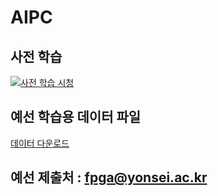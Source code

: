 # AIPC

## 사전 학습
[![사전 학습 시청](https://i9.ytimg.com/vi_webp/fomZdMWF0W0/mq2.webp?sqp=CMTArLYG-oaymwEmCMACELQB8quKqQMa8AEB-AH-CIAC0AWKAgwIABABGGUgZShlMA8=&rs=AOn4CLDfjtt7r8xxGSjC9v0Bulqe4s9NbQ)](https://www.youtube.com/watch?v=JLMbpiywVxQ)

<!-- https://youtu.be/MVNxox1S6pI : 본선 동영상 -->

## 예선 학습용 데이터 파일
[데이터 다운로드](https://drive.google.com/file/d/1hdAZOkMQq-1fZBh-VsxZNYim1XERT8AD/view?usp=sharing)

## 예선 제출처 : fpga@yonsei.ac.kr
